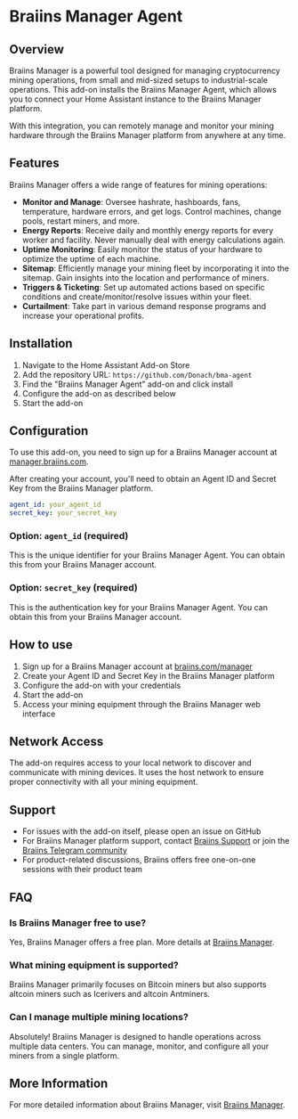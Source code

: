 # Braiins Manager Agent

## Overview

Braiins Manager is a powerful tool designed for managing cryptocurrency mining operations, from small and mid-sized setups to industrial-scale operations. This add-on installs the Braiins Manager Agent, which allows you to connect your Home Assistant instance to the Braiins Manager platform.

With this integration, you can remotely manage and monitor your mining hardware through the Braiins Manager platform from anywhere at any time.

## Features

Braiins Manager offers a wide range of features for mining operations:

- **Monitor and Manage**: Oversee hashrate, hashboards, fans, temperature, hardware errors, and get logs. Control machines, change pools, restart miners, and more.
- **Energy Reports**: Receive daily and monthly energy reports for every worker and facility. Never manually deal with energy calculations again.
- **Uptime Monitoring**: Easily monitor the status of your hardware to optimize the uptime of each machine.
- **Sitemap**: Efficiently manage your mining fleet by incorporating it into the sitemap. Gain insights into the location and performance of miners.
- **Triggers & Ticketing**: Set up automated actions based on specific conditions and create/monitor/resolve issues within your fleet.
- **Curtailment**: Take part in various demand response programs and increase your operational profits.

## Installation

1. Navigate to the Home Assistant Add-on Store
2. Add the repository URL: `https://github.com/Donach/bma-agent`
3. Find the "Braiins Manager Agent" add-on and click install
4. Configure the add-on as described below
5. Start the add-on

## Configuration

To use this add-on, you need to sign up for a Braiins Manager account at [manager.braiins.com](https://manager.braiins.com).

After creating your account, you'll need to obtain an Agent ID and Secret Key from the Braiins Manager platform.

```yaml
agent_id: your_agent_id
secret_key: your_secret_key
```

### Option: `agent_id` (required)

This is the unique identifier for your Braiins Manager Agent. You can obtain this from your Braiins Manager account.

### Option: `secret_key` (required)

This is the authentication key for your Braiins Manager Agent. You can obtain this from your Braiins Manager account.

## How to use

1. Sign up for a Braiins Manager account at [braiins.com/manager](https://braiins.com/manager)
2. Create your Agent ID and Secret Key in the Braiins Manager platform
3. Configure the add-on with your credentials
4. Start the add-on
5. Access your mining equipment through the Braiins Manager web interface

## Network Access

The add-on requires access to your local network to discover and communicate with mining devices. It uses the host network to ensure proper connectivity with all your mining equipment.

## Support

- For issues with the add-on itself, please open an issue on GitHub
- For Braiins Manager platform support, contact [Braiins Support](https://help.braiins.com/en/support/tickets/new) or join the [Braiins Telegram community](https://t.me/BraiinsOS)
- For product-related discussions, Braiins offers free one-on-one sessions with their product team

## FAQ

### Is Braiins Manager free to use?

Yes, Braiins Manager offers a free plan. More details at [Braiins Manager](https://braiins.com/manager).

### What mining equipment is supported?

Braiins Manager primarily focuses on Bitcoin miners but also supports altcoin miners such as Icerivers and altcoin Antminers.

### Can I manage multiple mining locations?

Absolutely! Braiins Manager is designed to handle operations across multiple data centers. You can manage, monitor, and configure all your miners from a single platform.

## More Information

For more detailed information about Braiins Manager, visit [Braiins Manager](https://braiins.com/manager).
